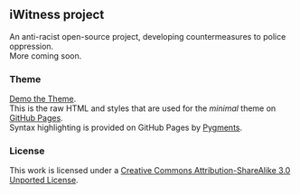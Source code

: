 ## iWitness project

An anti-racist open-source project, developing countermeasures to police oppression.  
More coming soon.

### Theme

[Demo the Theme](http://orderedlist.github.com/minimal/).  
This is the raw HTML and styles that are used for the _minimal_ theme on [GitHub Pages](http://pages.github.com/).  
Syntax highlighting is provided on GitHub Pages by [Pygments](http://pygments.org).

### License

This work is licensed under a [Creative Commons Attribution-ShareAlike 3.0 Unported License](http://creativecommons.org/licenses/by-sa/3.0/).

